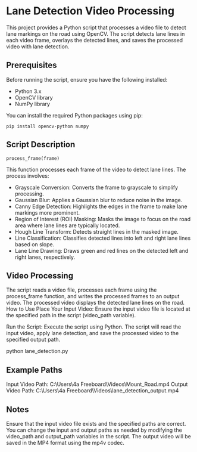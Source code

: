 # Lane Detection Video Processing

This project provides a Python script that processes a video file to detect lane markings on the road using OpenCV. The script detects lane lines in each video frame, overlays the detected lines, and saves the processed video with lane detection.

## Prerequisites

Before running the script, ensure you have the following installed:

- Python 3.x
- OpenCV library
- NumPy library

You can install the required Python packages using pip:


    pip install opencv-python numpy

## Script Description
    process_frame(frame)
This function processes each frame of the video to detect lane lines. The process involves:

 - Grayscale Conversion: Converts the frame to grayscale to simplify processing.
 - Gaussian Blur: Applies a Gaussian blur to reduce noise in the image.
 - Canny Edge Detection: Highlights the edges in the frame to make lane markings more prominent.
 - Region of Interest (ROI) Masking: Masks the image to focus on the road area where lane lines are typically located.
 - Hough Line Transform: Detects straight lines in the masked image.
 - Line Classification: Classifies detected lines into left and right lane lines based on slope.
 - Lane Line Drawing: Draws green and red lines on the detected left and right lanes, respectively.
## Video Processing
The script reads a video file, processes each frame using the process_frame function, and writes the processed frames to an output video.
The processed video displays the detected lane lines on the road.
How to Use
Place Your Input Video: Ensure the input video file is located at the specified path in the script (video_path variable).

Run the Script: Execute the script using Python. The script will read the input video, apply lane detection, and save the processed video to the specified output path.


  python lane_detection.py
## Example Paths
  Input Video Path: C:\\Users\\4a Freeboard\\Videos\\Mount_Road.mp4
  Output Video Path: C:\\Users\\4a Freeboard\\Videos\\lane_detection_output.mp4
## Notes
Ensure that the input video file exists and the specified paths are correct.
You can change the input and output paths as needed by modifying the video_path and output_path variables in the script.
The output video will be saved in the MP4 format using the mp4v codec.
